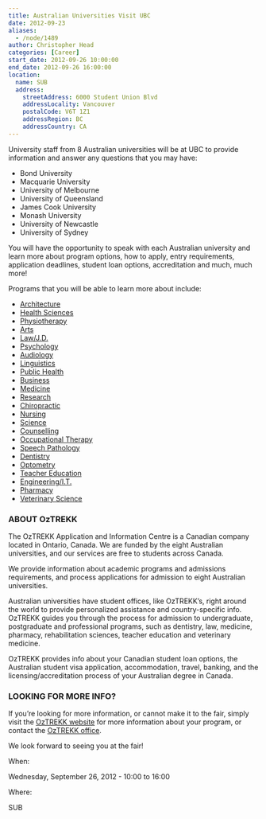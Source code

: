 ```yaml
---
title: Australian Universities Visit UBC
date: 2012-09-23
aliases:
  - /node/1489
author: Christopher Head
categories: [Career]
start_date: 2012-09-26 10:00:00
end_date: 2012-09-26 16:00:00
location:
  name: SUB
  address:
    streetAddress: 6000 Student Union Blvd
    addressLocality: Vancouver
    postalCode: V6T 1Z1
    addressRegion: BC
    addressCountry: CA
---
```


University staff from 8 Australian universities will be at UBC to provide information and answer any questions that you may have:

- Bond University
- Macquarie University
- University of Melbourne
- University of Queensland
- James Cook University
- Monash University
- University of Newcastle
- University of Sydney

You will have the opportunity to speak with each Australian university and learn more about program options, how to apply, entry requirements, application deadlines, student loan options, accreditation and much, much more!

Programs that you will be able to learn more about include:

- [Architecture](http://oztrekk.com/programs/architecture/PG/overview.php)
- [Health Sciences](http://oztrekk.com/programs/health_sciences/PG/overview.php)
- [Physiotherapy](http://oztrekk.com/programs/physio/PG/overview.php)
- [Arts](http://oztrekk.com/programs/arts/PG/overview.php)
- [Law/J.D.](http://oztrekk.com/programs/law/PG/overview.php)
- [Psychology](http://oztrekk.com/programs/psychology/PG/overview.php)
- [Audiology](http://oztrekk.com/programs/audiology/PG/overview.php)
- [Linguistics](http://oztrekk.com/programs/linguistics/PG/overview.php)
- [Public Health](http://oztrekk.com/programs/public_health/PG/overview.php)
- [Business](http://oztrekk.com/programs/business/PG/overview.php)
- [Medicine](http://oztrekk.com/programs/medicine/PG/overview.php)
- [Research](http://oztrekk.com/programs/research/PG/overview.php)
- [Chiropractic](http://oztrekk.com/programs/chiropractic/PG/overview.php)
- [Nursing](http://oztrekk.com/programs/nursing/PG/overview.php)
- [Science](http://oztrekk.com/programs/science/PG/overview.php)
- [Counselling](http://oztrekk.com/programs/counselling/PG/overview.php)
- [Occupational Therapy](http://oztrekk.com/programs/ot/PG/overview.php)
- [Speech Pathology](http://oztrekk.com/programs/speech_pathology/PG/overview.php)
- [Dentistry](http://oztrekk.com/programs/dentistry/PG/overview.php)
- [Optometry](http://oztrekk.com/programs/optometry/PG/overview.php)
- [Teacher Education](http://oztrekk.com/programs/teacher_ed/PG/overview.php)
- [Engineering/I.T.](http://oztrekk.com/programs/eng_it/PG/overview.php)
- [Pharmacy](http://oztrekk.com/programs/pharmacy/PG/overview.php)
- [Veterinary Science](http://oztrekk.com/programs/vet_science/PG/overview.php)

### ABOUT OzTREKK

The OzTREKK Application and Information Centre is a Canadian company located in Ontario, Canada. We are funded by the eight Australian universities, and our services are free to students across Canada.

We provide information about academic programs and admissions requirements, and process applications for admission to eight Australian universities.

Australian universities have student offices, like OzTREKK’s, right around the world to provide personalized assistance and country-specific info. OzTREKK guides you through the process for admission to undergraduate, postgraduate and professional programs, such as dentistry, law, medicine, pharmacy, rehabilitation sciences, teacher education and veterinary medicine.

OzTREKK provides info about your Canadian student loan options, the Australian student visa application, accommodation, travel, banking, and the licensing/accreditation process of your Australian degree in Canada.

### LOOKING FOR MORE INFO?

If you’re looking for more information, or cannot make it to the fair, simply visit the [OzTREKK website](http://oztrekk.com/) for more information about your program, or contact the [OzTREKK office](/cdn-cgi/l/email-protection#4821262e270827323c3a2d2323662b2725).

We look forward to seeing you at the fair!

When:

Wednesday, September 26, 2012 - 10:00 to 16:00

Where:

SUB
